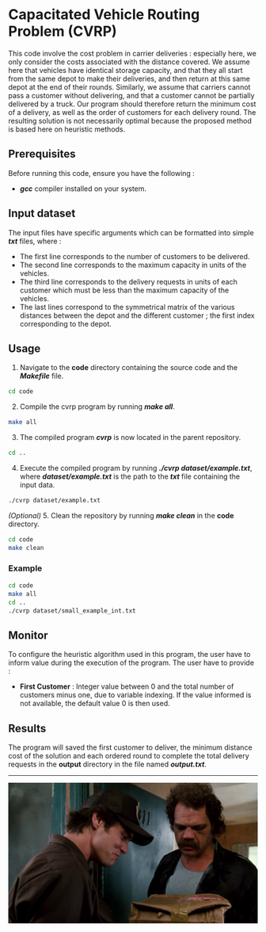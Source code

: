 # Capacitated Vehicle Routing Problem (CVRP) 

This code involve the cost problem in carrier deliveries : especially here, we only consider the costs associated with the distance covered.
We assume here that vehicles have identical storage capacity, and that they all start from the same depot to make their deliveries, and then return at this same depot at the end of their rounds.
Similarly, we assume that carriers cannot pass a customer without delivering, and that a customer
cannot be partially delivered by a truck.
Our program should therefore return the minimum cost of a delivery, as well as the order of customers for each delivery round. The resulting solution is not necessarily optimal because the proposed method is based here on heuristic methods.

## Prerequisites

Before running this code, ensure you have the following :

- ***gcc*** compiler installed on your system.

## Input dataset

The input files have specific arguments which can be formatted into simple
***txt*** files, where :
- The first line corresponds to the number of customers to be delivered.
- The second line corresponds to the maximum capacity in units of the vehicles.
- The third line corresponds to the delivery requests in units of each customer
which must be less than the maximum capacity of the vehicles.
- The last lines correspond to the symmetrical matrix of the various distances
between the depot and the different customer ; the first index corresponding to
the depot.

## Usage


1. Navigate to the **code** directory containing the source code and the ***Makefile*** file.
```bash
cd code
```
2. Compile the cvrp program by running ***make all***.
```bash
make all
```
3. The compiled program ***cvrp*** is now located in the parent repository.
```bash
cd ..
```
4. Execute the compiled program by running ***./cvrp dataset/example.txt***, where ***dataset/example.txt*** is the path to the ***txt*** file containing the input data.
```bash
./cvrp dataset/example.txt
```
*(Optional)* 5. Clean the repository by running ***make clean*** in the **code** directory.

```bash
cd code
make clean
```

### Example 

```bash
cd code
make all
cd ..
./cvrp dataset/small_example_int.txt
```

## Monitor

To configure the heuristic algorithm used in this program, the user have to inform value during the execution of the program. The user have to provide :
- **First Customer** : Integer value between 0 and the total number of customers minus one, due to variable indexing. If the value informed is not available, the default value 0 is then used.

## Results 

The program will saved the first customer to deliver, the minimum distance cost of the solution and each ordered round to complete the total delivery requests in the **output** directory in the file named ***output.txt***.

---

![](featured_image.jpg)